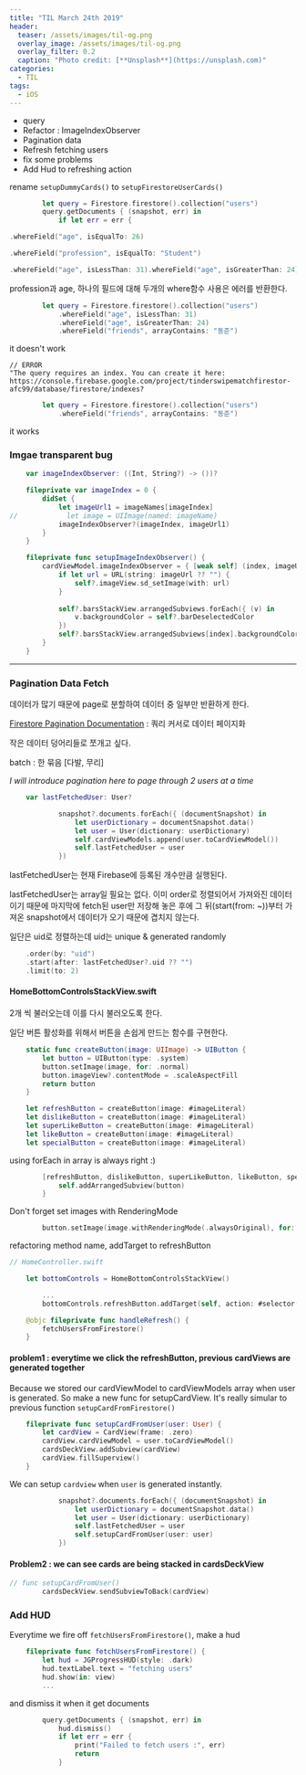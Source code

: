 ```yaml
---
title: "TIL March 24th 2019"
header:
  teaser: /assets/images/til-og.png
  overlay_image: /assets/images/til-og.png
  overlay_filter: 0.2
  caption: "Photo credit: [**Unsplash**](https://unsplash.com)"
categories:
  - TIL
tags:
  - iOS
---
```




- query
- Refactor : ImageIndexObserver
- Pagination data
- Refresh fetching users
- fix some problems
- Add Hud to refreshing action



rename `setupDummyCards()` to `setupFirestoreUserCards()`

```swift
        let query = Firestore.firestore().collection("users")
        query.getDocuments { (snapshot, err) in
            if let err = err {
```



```swift
.whereField("age", isEqualTo: 26)
```

```swift
.whereField("profession", isEqualTo: "Student")
```

```swift
.whereField("age", isLessThan: 31).whereField("age", isGreaterThan: 24)
```

profession과 age, 하나의 필드에 대해 두개의 where함수 사용은 에러를 반환한다.



```swift
        let query = Firestore.firestore().collection("users")
            .whereField("age", isLessThan: 31)
            .whereField("age", isGreaterThan: 24)
            .whereField("friends", arrayContains: "동준")
```

it doesn't work

```
// ERROR
"The query requires an index. You can create it here: https://console.firebase.google.com/project/tinderswipematchfirestor-afc99/database/firestore/indexes?
```



```swift
        let query = Firestore.firestore().collection("users")
            .whereField("friends", arrayContains: "동준")
```

it works



### Imgae transparent bug

```swift
    var imageIndexObserver: ((Int, String?) -> ())?
```



```swift
    fileprivate var imageIndex = 0 {
        didSet {
            let imageUrl1 = imageNames[imageIndex]
//            let image = UIImage(named: imageName)
            imageIndexObserver?(imageIndex, imageUrl1)
        }
    }
```



```swift
    fileprivate func setupImageIndexObserver() {
        cardViewModel.imageIndexObserver = { [weak self] (index, imageUrl) in
            if let url = URL(string: imageUrl ?? "") {
                self?.imageView.sd_setImage(with: url)
            }
            
            self?.barsStackView.arrangedSubviews.forEach({ (v) in
                v.backgroundColor = self?.barDeselectedColor
            })
            self?.barsStackView.arrangedSubviews[index].backgroundColor = .white
        }
    }
```



---



### Pagination Data Fetch

데이터가 많기 때문에 page로 분할하여 데이터 중 일부만 반환하게 한다.

[Firestore Pagination Documentation](https://firebase.google.com/docs/firestore/query-data/query-cursors) : 쿼리 커서로 데이터 페이지화

작은 데이터 덩어리들로 쪼개고 싶다.


batch : 한 묶음 [다발, 무리]



*I will introduce pagination here to page through 2 users at a time*

```swift
    var lastFetchedUser: User?
```

```swift
            snapshot?.documents.forEach({ (documentSnapshot) in
                let userDictionary = documentSnapshot.data()
                let user = User(dictionary: userDictionary)
                self.cardViewModels.append(user.toCardViewModel())
                self.lastFetchedUser = user
            })
```

lastFetchedUser는 현재 Firebase에 등록된 개수만큼 실행된다.

lastFetchedUser는 array일 필요는 없다. 이미 order로 정렬되어서 가져와진 데이터이기 때문에 마지막에 fetch된 user만 저장해 놓은 후에 그 뒤(start(from: ~))부터 가져온 snapshot에서 데이터가 오기 때문에 겹치지 않는다.

일단은 uid로 정렬하는데 uid는 unique & generated randomly

```swift
    .order(by: "uid")
    .start(after: lastFetchedUser?.uid ?? "")
    .limit(to: 2)
```



#### HomeBottomControlsStackView.swift

2개 씩 불러오는데 이를 다시 불러오도록 한다.

일단 버튼 활성화를 위해서 버튼을 손쉽게 만드는 함수를 구현한다.

```swift
    static func createButton(image: UIImage) -> UIButton {
        let button = UIButton(type: .system)
        button.setImage(image, for: .normal)
        button.imageView?.contentMode = .scaleAspectFill
        return button
    }

    let refreshButton = createButton(image: #imageLiteral)
    let dislikeButton = createButton(image: #imageLiteral)
    let superLikeButton = createButton(image: #imageLiteral)
    let likeButton = createButton(image: #imageLiteral)
    let specialButton = createButton(image: #imageLiteral)
```



using forEach in array is always right :)

```swift
        [refreshButton, dislikeButton, superLikeButton, likeButton, specialButton].forEach { (button) in
            self.addArrangedSubview(button)
        }
```

Don't forget set images with RenderingMode

```swift
        button.setImage(image.withRenderingMode(.alwaysOriginal), for: .normal)
```



refactoring method name, addTarget to refreshButton

```swift
// HomeController.swift

    let bottomControls = HomeBottomControlsStackView()

        ...
        bottomControls.refreshButton.addTarget(self, action: #selector(handleRefresh), for: .touchUpInside)
```



```swift
    @objc fileprivate func handleRefresh() {
        fetchUsersFromFirestore()
    }
```



#### problem1 : everytime we click the refreshButton, previous cardViews are generated together

Because we stored our cardViewModel to cardViewModels array when user is generated.
So make a new func for setupCardView. It's really simular to previous function `setupCardFromFirestore()`

```swift
    fileprivate func setupCardFromUser(user: User) {
        let cardView = CardView(frame: .zero)
        cardView.cardViewModel = user.toCardViewModel()
        cardsDeckView.addSubview(cardView)
        cardView.fillSuperview()
    }
```



We can setup `cardview` when `user` is generated instantly.

```swift
            snapshot?.documents.forEach({ (documentSnapshot) in
                let userDictionary = documentSnapshot.data()
                let user = User(dictionary: userDictionary)
                self.lastFetchedUser = user
                self.setupCardFromUser(user: user)
            })
```



#### Problem2 : we can see cards are being stacked in cardsDeckView

```swift
// func setupCardFromUser()
        cardsDeckView.sendSubviewToBack(cardView)
```



### Add HUD

Everytime we fire off `fetchUsersFromFirestore()`, make a hud

```swift
    fileprivate func fetchUsersFromFirestore() {
        let hud = JGProgressHUD(style: .dark)
        hud.textLabel.text = "fetching users"
        hud.show(in: view)
        ...
```



and dismiss it when it get documents

```swift
        query.getDocuments { (snapshot, err) in
            hud.dismiss()
            if let err = err {
                print("Failed to fetch users :", err)
                return
            }
```

